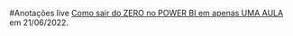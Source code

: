 #Anotações live [Como sair do ZERO no POWER BI em apenas UMA AULA](youtube.com/watch?v=UFGe25gydxo) em 21/06/2022.
